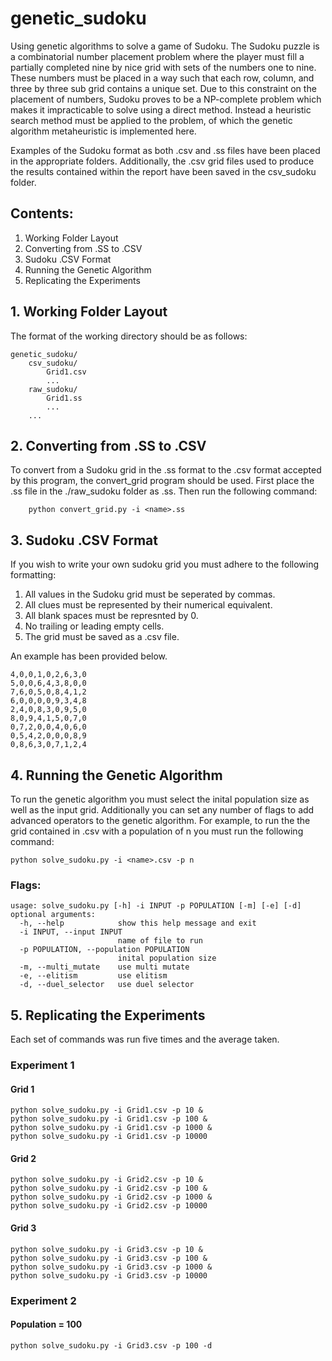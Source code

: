 # genetic_sudoku
Using genetic algorithms to solve a game of Sudoku.
The Sudoku puzzle is a combinatorial number placement problem where the player must fill a partially completed nine by nice grid with sets of the numbers one to nine. These numbers must be placed in a way such that each row, column, and three by three sub grid contains a unique set. Due to this constraint on the placement of numbers, Sudoku proves to be a NP-complete problem which makes it impracticable to solve using a direct method. Instead a heuristic search method must be applied to the problem, of which the genetic algorithm metaheuristic is implemented here.

Examples of the Sudoku format as both .csv and .ss files have been placed in the appropriate folders. Additionally, the .csv grid files used to produce the results contained within the report have been saved in the csv_sudoku folder.

## Contents:
1. Working Folder Layout
2. Converting from .SS to .CSV
3. Sudoku .CSV Format
4. Running the Genetic Algorithm
5. Replicating the Experiments


## 1.   Working Folder Layout
The format of the working directory should be as follows:

    genetic_sudoku/
        csv_sudoku/
            Grid1.csv
            ...
        raw_sudoku/
            Grid1.ss
            ...
        ...
        
## 2.   Converting from .SS to .CSV 
To convert from a Sudoku grid in the .ss format to the .csv format accepted by this program, the convert_grid program should be used. First place the .ss file in the ./raw_sudoku folder as <name>.ss. Then run the following command:
        
        python convert_grid.py -i <name>.ss
    
## 3.   Sudoku .CSV Format
If you wish to write your own sudoku grid you must adhere to the following formatting:
1. All values in the Sudoku grid must be seperated by commas.
2. All clues must be represented by their numerical equivalent. 
3. All blank spaces must be represnted by 0.
4. No trailing or leading empty cells.
5. The grid must be saved as a .csv file.

An example has been provided below.

    4,0,0,1,0,2,6,3,0
    5,0,0,6,4,3,8,0,0
    7,6,0,5,0,8,4,1,2
    6,0,0,0,0,9,3,4,8
    2,4,0,8,3,0,9,5,0
    8,0,9,4,1,5,0,7,0
    0,7,2,0,0,4,0,6,0
    0,5,4,2,0,0,0,8,9
    0,8,6,3,0,7,1,2,4
    
## 4.    Running the Genetic Algorithm
To run the genetic algorithm you must select the inital population size as well as the input grid. Additionally you can set any number of flags to add advanced operators to the genetic algorithm. For example, to run the the grid contained in <name>.csv with a population of n you must run the following command:

    python solve_sudoku.py -i <name>.csv -p n

### Flags:

    usage: solve_sudoku.py [-h] -i INPUT -p POPULATION [-m] [-e] [-d]
    optional arguments:
      -h, --help            show this help message and exit
      -i INPUT, --input INPUT
                            name of file to run
      -p POPULATION, --population POPULATION
                            inital population size
      -m, --multi_mutate    use multi mutate
      -e, --elitism         use elitism
      -d, --duel_selector   use duel selector
      
## 5.   Replicating the Experiments
Each set of commands was run five times and the average taken.
### Experiment 1
#### Grid 1

    python solve_sudoku.py -i Grid1.csv -p 10 &
    python solve_sudoku.py -i Grid1.csv -p 100 &
    python solve_sudoku.py -i Grid1.csv -p 1000 &
    python solve_sudoku.py -i Grid1.csv -p 10000
    
#### Grid 2

    python solve_sudoku.py -i Grid2.csv -p 10 &
    python solve_sudoku.py -i Grid2.csv -p 100 &
    python solve_sudoku.py -i Grid2.csv -p 1000 &
    python solve_sudoku.py -i Grid2.csv -p 10000

#### Grid 3

    python solve_sudoku.py -i Grid3.csv -p 10 &
    python solve_sudoku.py -i Grid3.csv -p 100 &
    python solve_sudoku.py -i Grid3.csv -p 1000 &
    python solve_sudoku.py -i Grid3.csv -p 10000
    
### Experiment 2
#### Population = 100
    
    python solve_sudoku.py -i Grid3.csv -p 100 -d
            
